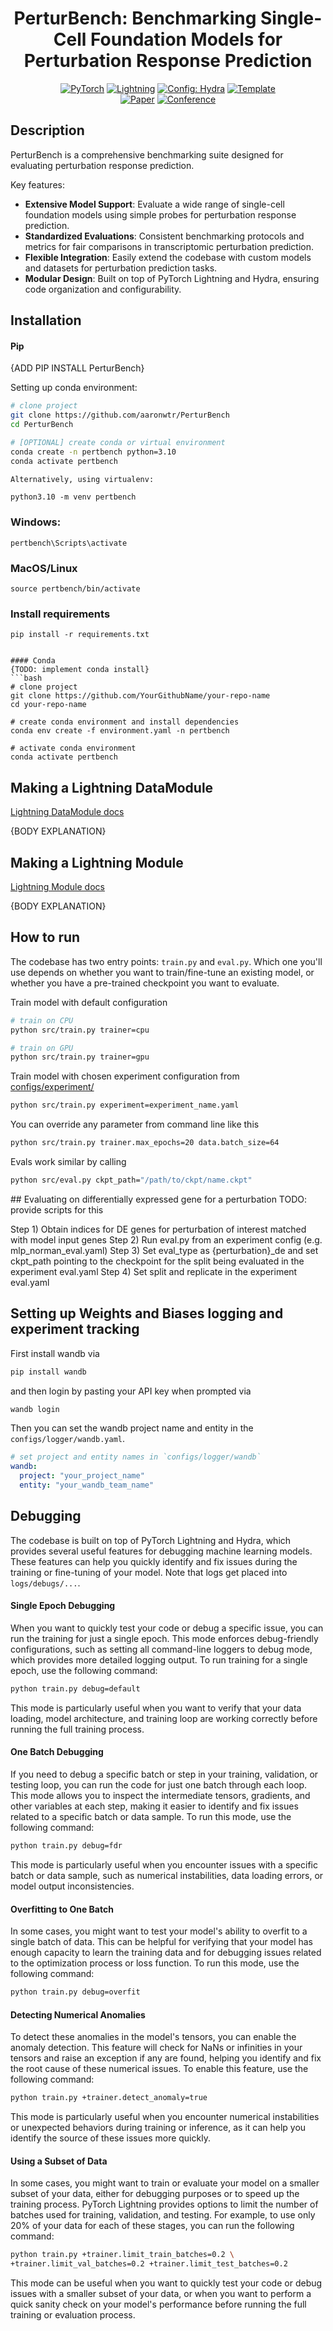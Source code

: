 <div align="center">

# PerturBench: Benchmarking Single-Cell Foundation Models for Perturbation Response Prediction

<a href="https://pytorch.org/get-started/locally/"><img alt="PyTorch" src="https://img.shields.io/badge/PyTorch-ee4c2c?logo=pytorch&logoColor=white"></a>
<a href="https://pytorchlightning.ai/"><img alt="Lightning" src="https://img.shields.io/badge/-Lightning-792ee5?logo=pytorchlightning&logoColor=white"></a>
<a href="https://hydra.cc/"><img alt="Config: Hydra" src="https://img.shields.io/badge/Config-Hydra-89b8cd"></a>
<a href="https://github.com/ashleve/lightning-hydra-template"><img alt="Template" src="https://img.shields.io/badge/-Lightning--Hydra--Template-017F2F?style=flat&logo=github&labelColor=gray"></a><br>
[![Paper](http://img.shields.io/badge/paper-arxiv.1001.2234-B31B1B.svg)](https://www.nature.com/articles/nature14539)
[![Conference](http://img.shields.io/badge/AnyConference-year-4b44ce.svg)](https://papers.nips.cc/paper/2020)

</div>

## Description

PerturBench is a comprehensive benchmarking suite designed for evaluating perturbation response prediction.

Key features:

- **Extensive Model Support**: Evaluate a wide range of single-cell foundation models using simple probes for perturbation response prediction.
- **Standardized Evaluations**: Consistent benchmarking protocols and metrics for fair comparisons in transcriptomic perturbation prediction.
- **Flexible Integration**: Easily extend the codebase with custom models and datasets for perturbation prediction tasks.
- **Modular Design**: Built on top of PyTorch Lightning and Hydra, ensuring code organization and configurability.

## Installation

#### Pip

{ADD PIP INSTALL PerturBench}

Setting up conda environment:
```bash
# clone project
git clone https://github.com/aaronwtr/PerturBench
cd PerturBench

# [OPTIONAL] create conda or virtual environment
conda create -n pertbench python=3.10
conda activate pertbench

Alternatively, using virtualenv:
```
`python3.10 -m venv pertbench`

### Windows:
`pertbench\Scripts\activate`

### MacOS/Linux
`source pertbench/bin/activate`

### Install requirements
`pip install -r requirements.txt`
```

#### Conda
{TODO: implement conda install}
```bash
# clone project
git clone https://github.com/YourGithubName/your-repo-name
cd your-repo-name

# create conda environment and install dependencies
conda env create -f environment.yaml -n pertbench

# activate conda environment
conda activate pertbench
```

## Making a Lightning DataModule 

[Lightning DataModule docs](https://lightning.ai/docs/pytorch/stable/data/datamodule.html) 

{BODY EXPLANATION}

## Making a Lightning Module 

[Lightning Module docs](https://lightning.ai/docs/pytorch/stable/common/lightning_module.html)

{BODY EXPLANATION}

## How to run

The codebase has two entry points: `train.py` and `eval.py`. Which one you'll use depends on whether you want to train/fine-tune an existing model, or whether you have a pre-trained checkpoint you want to evaluate. 

Train model with default configuration

```bash
# train on CPU
python src/train.py trainer=cpu

# train on GPU
python src/train.py trainer=gpu
```

Train model with chosen experiment configuration from [configs/experiment/](configs/experiment/)

```bash
python src/train.py experiment=experiment_name.yaml
```

You can override any parameter from command line like this

```bash
python src/train.py trainer.max_epochs=20 data.batch_size=64
```

Evals work similar by calling 

```bash
python src/eval.py ckpt_path="/path/to/ckpt/name.ckpt"
```

## Evaluating on differentially expressed gene for a perturbation 
TODO: provide scripts for this 

Step 1) Obtain indices for DE genes for perturbation of interest matched with model input genes
Step 2) Run eval.py from an experiment config (e.g. mlp_norman_eval.yaml)
Step 3) Set eval_type as {perturbation}_de and set ckpt_path pointing to the checkpoint for the split being evaluated in the experiment eval.yaml
Step 4) Set split and replicate in the experiment eval.yaml

## Setting up Weights and Biases logging and experiment tracking
First install wandb via 

```bash
pip install wandb
```

and then login by pasting your API key when prompted via

```bash
wandb login
```

Then you can set the wandb project name and entity in the `configs/logger/wandb.yaml`.

```yaml
# set project and entity names in `configs/logger/wandb`
wandb:
  project: "your_project_name"
  entity: "your_wandb_team_name"
```

## Debugging

The codebase is built on top of PyTorch Lightning and Hydra, which provides several useful features for debugging machine learning models. These features can help you quickly identify and fix issues during the training or fine-tuning of your model. Note that logs get placed into `logs/debugs/...`.

#### Single Epoch Debugging

When you want to quickly test your code or debug a specific issue, you can run the training for just a single epoch. This mode enforces debug-friendly configurations, such as setting all command-line loggers to debug mode, which provides more detailed logging output. To run training for a single epoch, use the following command:

```bash
python train.py debug=default
```

This mode is particularly useful when you want to verify that your data loading, model architecture, and training loop are working correctly before running the full training process.

#### One Batch Debugging

If you need to debug a specific batch or step in your training, validation, or testing loop, you can run the code for just one batch through each loop. This mode allows you to inspect the intermediate tensors, gradients, and other variables at each step, making it easier to identify and fix issues related to a specific batch or data sample. To run this mode, use the following command:

```bash
python train.py debug=fdr
```

This mode is particularly useful when you encounter issues with a specific batch or data sample, such as numerical instabilities, data loading errors, or model output inconsistencies.

#### Overfitting to One Batch

In some cases, you might want to test your model's ability to overfit to a single batch of data. This can be helpful for verifying that your model has enough capacity to learn the training data and for debugging issues related to the optimization process or loss function. To run this mode, use the following command:

```bash
python train.py debug=overfit
```

#### Detecting Numerical Anomalies

To detect these anomalies in the model's tensors, you can enable the anomaly detection. This feature will check for NaNs or infinities in your tensors and raise an exception if any are found, helping you identify and fix the root cause of these numerical issues. To enable this feature, use the following command:

```bash
python train.py +trainer.detect_anomaly=true
```

This mode is particularly useful when you encounter numerical instabilities or unexpected behaviors during training or inference, as it can help you identify the source of these issues more quickly.

#### Using a Subset of Data

In some cases, you might want to train or evaluate your model on a smaller subset of your data, either for debugging purposes or to speed up the training process. PyTorch Lightning provides options to limit the number of batches used for training, validation, and testing. For example, to use only 20% of your data for each of these stages, you can run the following command:

```bash
python train.py +trainer.limit_train_batches=0.2 \
+trainer.limit_val_batches=0.2 +trainer.limit_test_batches=0.2
```

This mode can be useful when you want to quickly test your code or debug issues with a smaller subset of your data, or when you want to perform a quick sanity check on your model's performance before running the full training or evaluation process.


